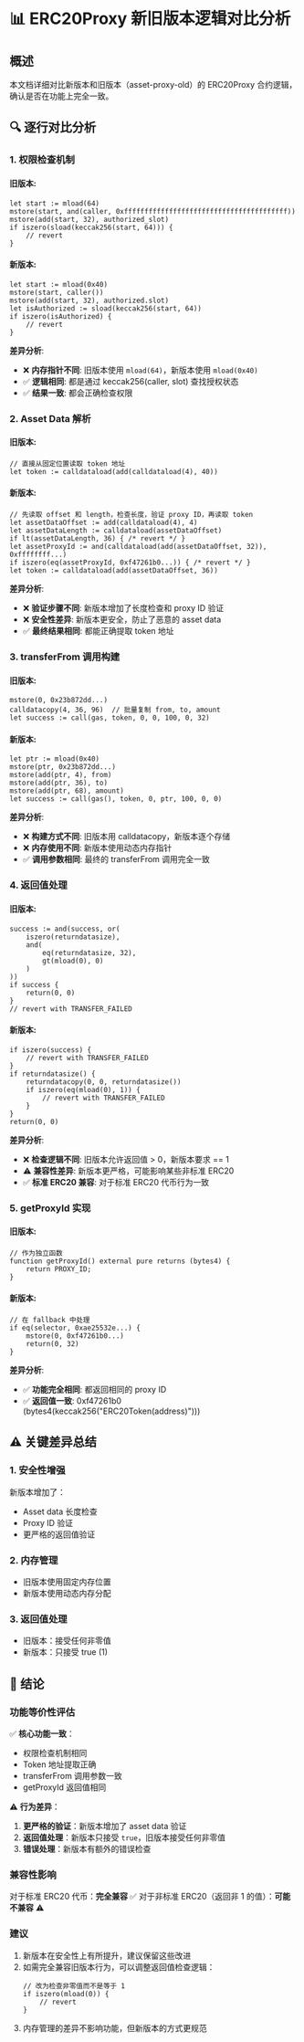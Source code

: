 # 📊 ERC20Proxy 新旧版本逻辑对比分析

## 概述
本文档详细对比新版本和旧版本（asset-proxy-old）的 ERC20Proxy 合约逻辑，确认是否在功能上完全一致。

## 🔍 逐行对比分析

### 1. **权限检查机制**

#### 旧版本:
```solidity
let start := mload(64)
mstore(start, and(caller, 0xffffffffffffffffffffffffffffffffffffffff))
mstore(add(start, 32), authorized_slot)
if iszero(sload(keccak256(start, 64))) {
    // revert
}
```

#### 新版本:
```solidity
let start := mload(0x40)
mstore(start, caller())
mstore(add(start, 32), authorized.slot)
let isAuthorized := sload(keccak256(start, 64))
if iszero(isAuthorized) {
    // revert
}
```

**差异分析**:
- ❌ **内存指针不同**: 旧版本使用 `mload(64)`，新版本使用 `mload(0x40)`
- ✅ **逻辑相同**: 都是通过 keccak256(caller, slot) 查找授权状态
- ✅ **结果一致**: 都会正确检查权限

### 2. **Asset Data 解析**

#### 旧版本:
```solidity
// 直接从固定位置读取 token 地址
let token := calldataload(add(calldataload(4), 40))
```

#### 新版本:
```solidity
// 先读取 offset 和 length，检查长度，验证 proxy ID，再读取 token
let assetDataOffset := add(calldataload(4), 4)
let assetDataLength := calldataload(assetDataOffset)
if lt(assetDataLength, 36) { /* revert */ }
let assetProxyId := and(calldataload(add(assetDataOffset, 32)), 0xffffffff...)
if iszero(eq(assetProxyId, 0xf47261b0...)) { /* revert */ }
let token := calldataload(add(assetDataOffset, 36))
```

**差异分析**:
- ❌ **验证步骤不同**: 新版本增加了长度检查和 proxy ID 验证
- ❌ **安全性差异**: 新版本更安全，防止了恶意的 asset data
- ✅ **最终结果相同**: 都能正确提取 token 地址

### 3. **transferFrom 调用构建**

#### 旧版本:
```solidity
mstore(0, 0x23b872dd...)
calldatacopy(4, 36, 96)  // 批量复制 from, to, amount
let success := call(gas, token, 0, 0, 100, 0, 32)
```

#### 新版本:
```solidity
let ptr := mload(0x40)
mstore(ptr, 0x23b872dd...)
mstore(add(ptr, 4), from)
mstore(add(ptr, 36), to)
mstore(add(ptr, 68), amount)
let success := call(gas(), token, 0, ptr, 100, 0, 0)
```

**差异分析**:
- ❌ **构建方式不同**: 旧版本用 calldatacopy，新版本逐个存储
- ❌ **内存使用不同**: 新版本使用动态内存指针
- ✅ **调用参数相同**: 最终的 transferFrom 调用完全一致

### 4. **返回值处理**

#### 旧版本:
```solidity
success := and(success, or(
    iszero(returndatasize),
    and(
        eq(returndatasize, 32),
        gt(mload(0), 0)
    )
))
if success {
    return(0, 0)
}
// revert with TRANSFER_FAILED
```

#### 新版本:
```solidity
if iszero(success) {
    // revert with TRANSFER_FAILED
}
if returndatasize() {
    returndatacopy(0, 0, returndatasize())
    if iszero(eq(mload(0), 1)) {
        // revert with TRANSFER_FAILED
    }
}
return(0, 0)
```

**差异分析**:
- ❌ **检查逻辑不同**: 旧版本允许返回值 > 0，新版本要求 == 1
- ⚠️ **兼容性差异**: 新版本更严格，可能影响某些非标准 ERC20
- ✅ **标准 ERC20 兼容**: 对于标准 ERC20 代币行为一致

### 5. **getProxyId 实现**

#### 旧版本:
```solidity
// 作为独立函数
function getProxyId() external pure returns (bytes4) {
    return PROXY_ID;
}
```

#### 新版本:
```solidity
// 在 fallback 中处理
if eq(selector, 0xae25532e...) {
    mstore(0, 0xf47261b0...)
    return(0, 32)
}
```

**差异分析**:
- ✅ **功能完全相同**: 都返回相同的 proxy ID
- ✅ **返回值一致**: 0xf47261b0 (bytes4(keccak256("ERC20Token(address)")))

## ⚠️ 关键差异总结

### 1. **安全性增强** 
新版本增加了：
- Asset data 长度检查
- Proxy ID 验证
- 更严格的返回值验证

### 2. **内存管理**
- 旧版本使用固定内存位置
- 新版本使用动态内存分配

### 3. **返回值处理**
- 旧版本：接受任何非零值
- 新版本：只接受 true (1)

## 🎯 结论

### 功能等价性评估

✅ **核心功能一致**：
- 权限检查机制相同
- Token 地址提取正确
- transferFrom 调用参数一致
- getProxyId 返回值相同

⚠️ **行为差异**：
1. **更严格的验证**：新版本增加了 asset data 验证
2. **返回值处理**：新版本只接受 `true`，旧版本接受任何非零值
3. **错误处理**：新版本有额外的错误检查

### 兼容性影响

对于标准 ERC20 代币：**完全兼容** ✅
对于非标准 ERC20（返回非 1 的值）：**可能不兼容** ⚠️

### 建议

1. 新版本在安全性上有所提升，建议保留这些改进
2. 如需完全兼容旧版本行为，可以调整返回值检查逻辑：
   ```solidity
   // 改为检查非零值而不是等于 1
   if iszero(mload(0)) {
       // revert
   }
   ```
3. 内存管理的差异不影响功能，但新版本的方式更规范
